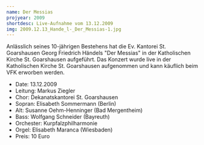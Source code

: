 ```yaml
---
name: Der Messias
projyear: 2009
shortdesc: Live-Aufnahme vom 13.12.2009
img: 2009.12.13_Hande_l-_Der_Messias-1.jpg
---
```

Anlässlich seines 10-jährigen Bestehens hat die Ev. Kantorei St. Goarshausen Georg Friedrich Händels "Der Messias" in der Katholischen Kirche St. Goarshausen aufgeführt. Das Konzert wurde live in der Katholischen Kirche St. Goarshausen aufgenommen und kann käuflich beim VFK erworben werden.

 - Date: 13.12.2009
 - Leitung: Markus Ziegler
 - Chor: Dekanatskantorei St. Goarshausen
 - Sopran: Elisabeth Sommermann (Berlin)
 - Alt: Susanne Oehm-Henninger (Bad Mergentheim)
 - Bass: Wolfgang Schneider (Bayreuth)
 - Orchester: Kurpfalzphilharmonie
 - Orgel: Elisabeth Maranca (Wiesbaden)
 - Preis: 10 Euro
